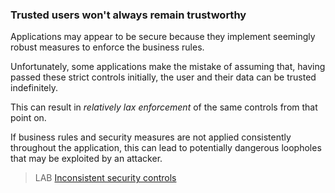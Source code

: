 ### Trusted users won't always remain trustworthy
  
Applications may appear to be secure because they implement seemingly robust measures to enforce the business rules.  
  
Unfortunately, some applications make the mistake of assuming that, having passed these strict controls initially, the user and their data can be trusted indefinitely.  
  
This can result in _relatively lax enforcement_ of the same controls from that point on.  
  
If business rules and security measures are not applied consistently throughout the application, this can lead to potentially dangerous loopholes that may be exploited by an attacker.  
  
  
> LAB [Inconsistent security controls](https://portswigger.net/web-security/logic-flaws/examples/lab-logic-flaws-inconsistent-security-controls)